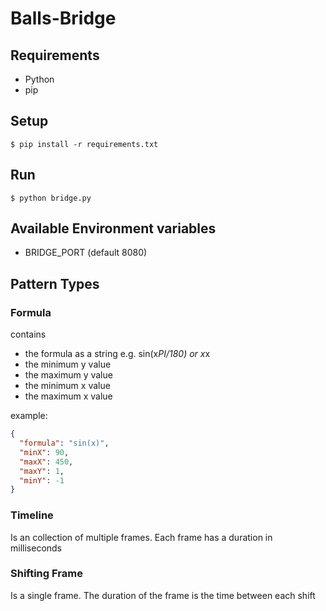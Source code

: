 # Balls-Bridge
## Requirements
* Python
* pip

## Setup
`$ pip install -r requirements.txt`

## Run
`$ python bridge.py`

## Available Environment variables
* BRIDGE_PORT (default 8080)

## Pattern Types

### Formula
contains
 - the formula as a string e.g. sin(x*PI/180) or x*x
 - the minimum y value
 - the maximum y value
 - the minimum x value
 - the maximum x value

example:
```json
{
  "formula": "sin(x)",
  "minX": 90,
  "maxX": 450,
  "maxY": 1,
  "minY": -1
}
```

### Timeline
Is an collection of multiple frames. Each frame has a duration in milliseconds

### Shifting Frame
Is a single frame. The duration of the frame is the time between each shift
